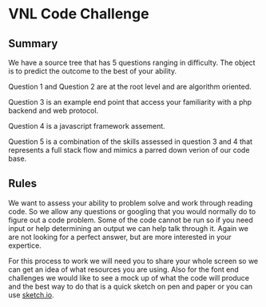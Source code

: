 # VNL Code Challenge

## Summary

We have a source tree that has 5 questions ranging in difficulty. The object is to predict the outcome to the best of your ability. 

Question 1 and Question 2 are at the root level and are algorithm oriented. 

Question 3 is an example end point that access your familiarity with a php backend and web protocol. 

Question 4 is a javascript framework assement. 

Question 5 is a combination of the skills assessed in question 3 and 4 that represents a full stack flow and mimics a parred down verion of our code base.

## Rules

We want to assess your ability to problem solve and work through reading code. So we allow any questions or googling that you would normally do to figure out a code problem. Some of the code cannot be run so if you need input or help determining an output we can help talk through it. Again we are not looking for a perfect answer, but are more interested in your expertice. 

For this process to work we will need you to share your whole screen so we can get an idea of what resources you are using. Also for the font end challenges we would like to see a mock up of what the code will produce and the best way to do that is a quick sketch on pen and paper or you can use [sketch.io](sketch.io).

